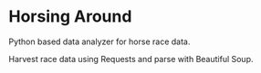 # Horsing Around
Python based data analyzer for horse race data.

Harvest race data using Requests and parse with Beautiful Soup.